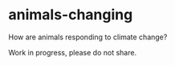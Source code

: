 # animals-changing

How are animals responding to climate change?

Work in progress, please do not share.
